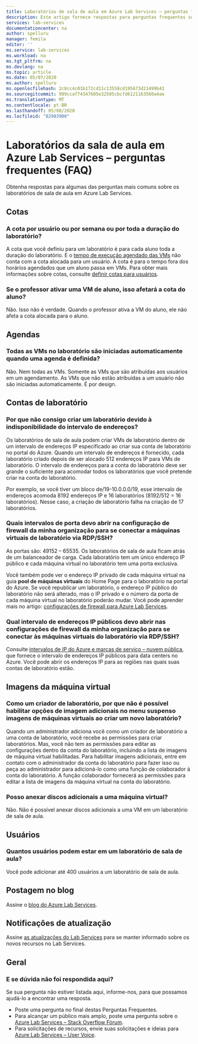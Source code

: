 ```yaml
---
title: Laboratórios de sala de aula em Azure Lab Services – perguntas frequentes | Microsoft Docs
description: Este artigo fornece respostas para perguntas frequentes sobre os laboratórios de sala de aula em Azure Lab Services.
services: lab-services
documentationcenter: na
author: spelluru
manager: femila
editor: ''
ms.service: lab-services
ms.workload: na
ms.tgt_pltfrm: na
ms.devlang: na
ms.topic: article
ms.date: 05/07/2020
ms.author: spelluru
ms.openlocfilehash: 2c8cc4c01b172cd11c13558cd195673d21499b41
ms.sourcegitcommit: 999ccaf74347605e32505cbcfd6121163560a4ae
ms.translationtype: MT
ms.contentlocale: pt-BR
ms.lasthandoff: 05/08/2020
ms.locfileid: "82983900"
---
```

# <a name="classroom-labs-in-azure-lab-services--frequently-asked-questions-faq"></a>Laboratórios da sala de aula em Azure Lab Services – perguntas frequentes (FAQ)
Obtenha respostas para algumas das perguntas mais comuns sobre os laboratórios de sala de aula em Azure Lab Services. 

## <a name="quotas"></a>Cotas

### <a name="is-the-quota-per-user-or-per-week-or-per-entire-duration-of-the-lab"></a>A cota por usuário ou por semana ou por toda a duração do laboratório? 
A cota que você definiu para um laboratório é para cada aluno toda a duração do laboratório. E o [tempo de execução agendado das VMs](how-to-create-schedules.md) não conta com a cota alocada para um usuário. A cota é para o tempo fora dos horários agendados que um aluno passa em VMs.  Para obter mais informações sobre cotas, consulte [definir cotas para usuários](how-to-configure-student-usage.md#set-quotas-for-users).

### <a name="if-professor-turns-on-a-student-vm-does-that-affect-the-student-quota"></a>Se o professor ativar uma VM de aluno, isso afetará a cota do aluno? 
Não. Isso não é verdade. Quando o professor ativa a VM do aluno, ele não afeta a cota alocada para o aluno. 

## <a name="schedules"></a>Agendas

### <a name="do-all-vms-in-the-lab-start-automatically-when-a-schedule-is-set"></a>Todas as VMs no laboratório são iniciadas automaticamente quando uma agenda é definida? 
Não. Nem todas as VMs. Somente as VMs que são atribuídas aos usuários em um agendamento. As VMs que não estão atribuídas a um usuário não são iniciadas automaticamente. É por design. 

## <a name="lab-accounts"></a>Contas de laboratório

### <a name="why-am-i-not-able-to-create-a-lab-because-of-unavailability-of-the-address-range"></a>Por que não consigo criar um laboratório devido à indisponibilidade do intervalo de endereços? 
Os laboratórios de sala de aula podem criar VMs de laboratório dentro de um intervalo de endereços IP especificado ao criar sua conta de laboratório no portal do Azure. Quando um intervalo de endereços é fornecido, cada laboratório criado depois de ser alocado 512 endereços IP para VMs de laboratório. O intervalo de endereços para a conta do laboratório deve ser grande o suficiente para acomodar todos os laboratórios que você pretende criar na conta do laboratório. 

Por exemplo, se você tiver um bloco de/19-10.0.0.0/19, esse intervalo de endereços acomoda 8192 endereços IP e 16 laboratórios (8192/512 = 16 laboratórios). Nesse caso, a criação de laboratório falha na criação de 17 laboratórios.

### <a name="what-port-ranges-should-i-open-on-my-organizations-firewall-setting-to-connect-to-lab-virtual-machines-via-rdpssh"></a>Quais intervalos de porta devo abrir na configuração de firewall da minha organização para se conectar a máquinas virtuais de laboratório via RDP/SSH?

As portas são: 49152 – 65535. Os laboratórios de sala de aula ficam atrás de um balanceador de carga. Cada laboratório tem um único endereço IP público e cada máquina virtual no laboratório tem uma porta exclusiva. 

Você também pode ver o endereço IP privado de cada máquina virtual na guia **pool de máquinas virtuais** do Home Page para o laboratório na portal do Azure. Se você republicar um laboratório, o endereço IP público do laboratório não será alterado, mas o IP privado e o número da porta de cada máquina virtual no laboratório poderão mudar. Você pode aprender mais no artigo: [configurações de firewall para Azure Lab Services](how-to-configure-firewall-settings.md).

### <a name="what-public-ip-address-range-should-i-open-on-my-organizations-firewall-settings-to-connect-to-lab-virtual-machines-via-rdpssh"></a>Qual intervalo de endereços IP públicos devo abrir nas configurações de firewall da minha organização para se conectar às máquinas virtuais do laboratório via RDP/SSH?
Consulte [intervalos de IP do Azure e marcas de serviço – nuvem pública](https://www.microsoft.com/download/details.aspx?id=56519), que fornece o intervalo de endereços IP públicos para data centers no Azure. Você pode abrir os endereços IP para as regiões nas quais suas contas de laboratório estão.

## <a name="virtual-machine-images"></a>Imagens da máquina virtual

### <a name="as-a-lab-creator-why-cant-i-enable-additional-image-options-in-the-virtual-machine-images-dropdown-when-creating-a-new-lab"></a>Como um criador de laboratório, por que não é possível habilitar opções de imagem adicionais no menu suspenso imagens de máquinas virtuais ao criar um novo laboratório?

Quando um administrador adiciona você como um criador de laboratório a uma conta de laboratório, você recebe as permissões para criar laboratórios. Mas, você não tem as permissões para editar as configurações dentro da conta do laboratório, incluindo a lista de imagens de máquina virtual habilitadas. Para habilitar imagens adicionais, entre em contato com o administrador da conta do laboratório para fazer isso ou peça ao administrador para adicioná-lo como uma função de colaborador à conta do laboratório. A função colaborador fornecerá as permissões para editar a lista de imagens da máquina virtual na conta do laboratório.

### <a name="can-i-attach-additional-disks-to-a-virtual-machine"></a>Posso anexar discos adicionais a uma máquina virtual?
Não. Não é possível anexar discos adicionais a uma VM em um laboratório de sala de aula. 

## <a name="users"></a>Usuários

### <a name="how-many-users-can-be-in-a-classroom-lab"></a>Quantos usuários podem estar em um laboratório de sala de aula?
Você pode adicionar até 400 usuários a um laboratório de sala de aula. 

## <a name="blog-post"></a>Postagem no blog
Assine o [blog do Azure Lab Services](https://aka.ms/azlabs-blog).

## <a name="update-notifications"></a>Notificações de atualização
Assine [as atualizações do Lab Services](https://azure.microsoft.com/updates/?product=lab-services) para se manter informado sobre os novos recursos no Lab Services.

## <a name="general"></a>Geral
### <a name="what-if-my-question-isnt-answered-here"></a>E se dúvida não foi respondida aqui?
Se sua pergunta não estiver listada aqui, informe-nos, para que possamos ajudá-lo a encontrar uma resposta.

- Poste uma pergunta no final destas Perguntas Frequentes. 
- Para alcançar um público mais amplo, poste uma pergunta sobre o [Azure Lab Services – Stack Overflow Fórum](https://stackoverflow.com/questions/tagged/azure-lab-services). 
- Para solicitações de recursos, envie suas solicitações e ideias para [Azure Lab Services – User Voice](https://feedback.azure.com/forums/320373-lab-services?category_id=352774).

